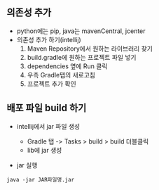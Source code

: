 ## 의존성 추가
- python에는 pip, java는 mavenCentral, jcenter
- 의존성 추가 하기(intellij)
	1. Maven Repository에서 원하는 라이브러리 찾기
	2. build.gradle에 원하는 프로젝트 파일 넣기
	3. dependencies 옆에 Run 클릭
	4. 우측 Gradle탭의 새로고침
	5. 프로젝트 추가 확인

	

## 배포 파일 build 하기
- intellij에서 jar 파일 생성
	- Gradle 탭 -> Tasks > build > build 더블클릭
	- lib에 jar 생성

- jar 실행
```
java -jar JAR파일명.jar
```
